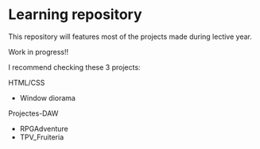 # Learning repository

This repository will features most of the projects made during lective year.

Work in progress!!

I recommend checking these 3 projects:

HTML/CSS
- Window diorama

Projectes-DAW
- RPGAdventure
- TPV_Fruiteria
